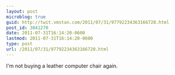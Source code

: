 ```yaml
---
layout: post
microblog: true
guid: http://twit.vmstan.com/2011/07/31/97792234363166720.html
post_id: 3041270
date: 2011-07-31T16:14:20-0600
lastmod: 2011-07-31T16:14:20-0600
type: post
url: /2011/07/31/97792234363166720.html
---
```

I'm not buying a leather computer chair again.
